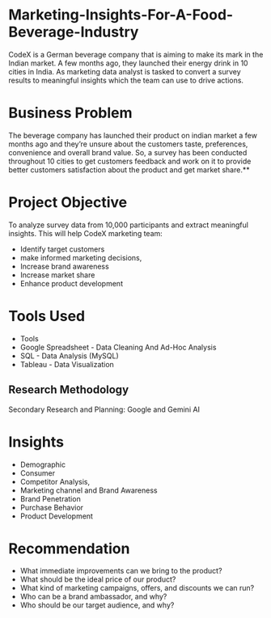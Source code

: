# Marketing-Insights-For-A-Food-Beverage-Industry
CodeX is a German beverage company that is aiming to make its mark in the Indian market. A few months ago, they launched their energy drink in 10 cities in India. As marketing data analyst is tasked to convert a survey results to meaningful insights which the team can use to drive actions.

# Business Problem 
The beverage company has launched their product on indian market a few months ago and they’re unsure about the customers taste, preferences, convenience and overall brand value. So, a survey has been conducted throughout 10 cities to get customers feedback and work on it to provide better customers satisfaction about the product and get market share.**

# Project Objective
To analyze survey data from 10,000 participants and extract meaningful insights. This will help CodeX marketing team:
- Identify target customers
- make informed marketing decisions,
- Increase brand awareness
- Increase market share
- Enhance product development

# Tools Used
- Tools
- Google Spreadsheet - Data Cleaning And Ad-Hoc Analysis
- SQL - Data Analysis (MySQL)
- Tableau - Data Visualization

## Research Methodology
Secondary Research and Planning: Google and Gemini AI

# Insights
- Demographic
- Consumer
- Competitor Analysis,
- Marketing channel and Brand Awareness
- Brand Penetration
- Purchase Behavior
- Product Development

# Recommendation
- What immediate improvements can we bring to the product?
- What should be the ideal price of our product?
- What kind of marketing campaigns, offers, and discounts we can run?
- Who can be a brand ambassador, and why?
- Who should be our target audience, and why?




